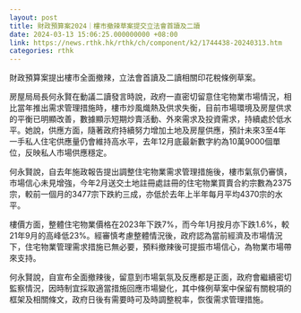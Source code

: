 ```yaml
---
layout: post
title: 財政預算案2024｜樓市撤辣草案提交立法會首讀及二讀
date: 2024-03-13 15:06:25.000000000 +08:00
link: https://news.rthk.hk/rthk/ch/component/k2/1744438-20240313.htm
categories: rthk
---
```


財政預算案提出樓市全面撤辣，立法會首讀及二讀相關印花稅條例草案。

房屋局局長何永賢在動議二讀發言時說，政府一直密切留意住宅物業市場情況，相比當年推出需求管理措施時，樓市炒風熾熱及供求失衡，目前市場環境及房屋供求的平衡已明顯改善，數據顯示短期炒賣活動、外來需求及投資需求，持續處於低水平。她說，供應方面，隨著政府持續努力增加土地及房屋供應，預計未來3至4年一手私人住宅供應量仍會維持高水平，去年12月底最新數字約為10萬9000個單位，反映私人市場供應穩定。

何永賢說，自去年施政報告提出調整住宅物業需求管理措施後，樓市氣氛仍審慎，市場信心未見增強，今年2月送交土地註冊處註冊的住宅物業買賣合約宗數為2375宗，較前一個月的3477宗下跌約三成，亦低於去年上半年每月平均4370宗的水平。

樓價方面，整體住宅物業價格在2023年下跌7%，而今年1月按月亦下跌1.6%，較21年9月的高峰低23%。經審慎考慮整體情況後，政府認為當前經濟及市場情況下，住宅物業管理需求措施已無必要，預料撤辣後可提振市場信心，為物業市場帶來支持。

何永賢說，自宣布全面撤辣後，留意到市場氣氛及反應都是正面，政府會繼續密切監察情況，因時制宜採取適當措施回應市場變化，其中條例草案中保留有關稅項的框架及相關條文，政府日後有需要時可及時調整稅率，恢復需求管理措施。
